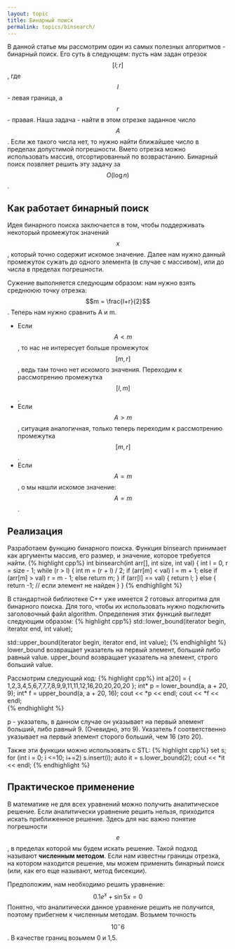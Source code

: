 ```yaml
---
layout: topic
title: Бинарный поиск
permalink: topics/binsearch/
---
```

В данной статье мы рассмотрим один из самых полезных алгоритмов - бинарный поиск.  Его суть в следующем: пусть нам задан отрезок $$[l;r]$$, где $$l$$ - левая граница, а $$r$$ - правая. Наша задача - найти в этом отрезке заданное число $$A$$. Если же такого числа нет, то нужно найти ближайшее число в пределах допустимой погрешности. Вмето отрезка можно использовать массив, отсортированный по возврастанию. Бинарный поиск позвляет решить эту задачу за $$O(\log n)$$.

## Как работает бинарный поиск

Идея бинарного поиска заключается в том, чтобы поддерживать некоторый промежуток значений $$x$$, который точно содержит искомое значение. Далее нам нужно данный промежуток сужать до одного элемента (в случае с массивом), или до числа в пределах погрешности.

Сужение выполняется следующим образом: нам нужно взять среднююю точку отрезка: $$m = \frac{l+r}{2}$$. Теперь нам нужно сравнить A и m.
* Если $$A < m$$, то нас не интересует больше промежуток $$[m,r]$$, ведь там точно нет искомого значения. Переходим к рассмотрению промежутка $$[l,m]$$.
* Если $$A > m$$, ситуация аналогичная, только теперь переходим к рассмотрению промежутка $$[m,r]$$.
* Если $$A = m$$, о мы нашли искомое значение: $$A = m$$.

## Реализация
Разработаем функцию бинарного поиска. Функция binsearch принимает как аргументы массив, его размер, и значение,
 которое требуется найти.
{% highlight cpp%}
int binsearch(int arr[], int size, int val)
{
	int l = 0, r = size - 1;
	while (r > l)
	{
		int m = (r + l) / 2;
		if (arr[m] < val)
			l = m + 1;
		else if (arr[m] > val)
			r = m - 1;
		else
			return m;
    }
	if (arr[l] == val) {
		return l;
	}
	else {
		return -1; // если элемент не найден
	}
}
{% endhighlight %}


В стандартной библиотеке C++ уже имеется 2 готовых алгоритма для бинарного поиска. Для того, чтобы их использовать нужно подключить заголовочный файл algorithm. Определения этих функций выгледят следующим образом:
{% highlight cpp%}
std::lower_bound(iterator begin, iterator end, int value);

std::upper_bound(iterator begin, iterator end, int value);
{% endhighlight %}
lower_bound возвращает указатель на первый элемент, больший либо равный value. upper_bound возвращает указатель на элемент, строго больший value.

Рассмотрим следующий код:
{% highlight cpp%}
int a[20] = { 1,2,3,4,5,6,7,7,7,8,9,9,11,11,12,16,20,20,20,20 };
int* p = lower_bound(a, a + 20, 9);
int* f = upper_bound(a, a + 20, 16);
cout << *p << endl;
cout << *f << endl;       
{% endhighlight %}

p - указатель, в данном случае он указывает на первый элемент больший, либо равный 9. (Очевидно, это 9). Указатель f соответственно указывает на первый элемент сторого больший, чем 16 (это 20).

Также эти функции можно использовать с STL:
{% highlight cpp%}
set<int> s;
for (int i = 0; i <=10; i+=2)
	s.insert(i);
auto it = s.lower_bound(2);
cout << *it << endl;
{% endhighlight %}

## Практическое применение
В математике не для всех уравнений можно получить аналитическое решение. Если аналитически уравнение решить нельзя, приходится искать приближенное решение. Здесь для нас важно понятие погрешности $$e$$, в пределах которой мы будем искать решение. Такой подход называют **численным методом**. Если нам известны границы отрезка, на котором находится решение, мы можем применить бинарный поиск (или, как его еще называют, метод бисекции).

Предположим, нам необходимо решить уравнение:
$$ 0.1e^x + \sin 5x = 0 $$
Понятно, что аналитически данное уравнение решить не получится, поэтому прибегнем к численным методам. Возьмем точность $$10^-6$$. В качестве границ возьмем 0 и 1,5.

